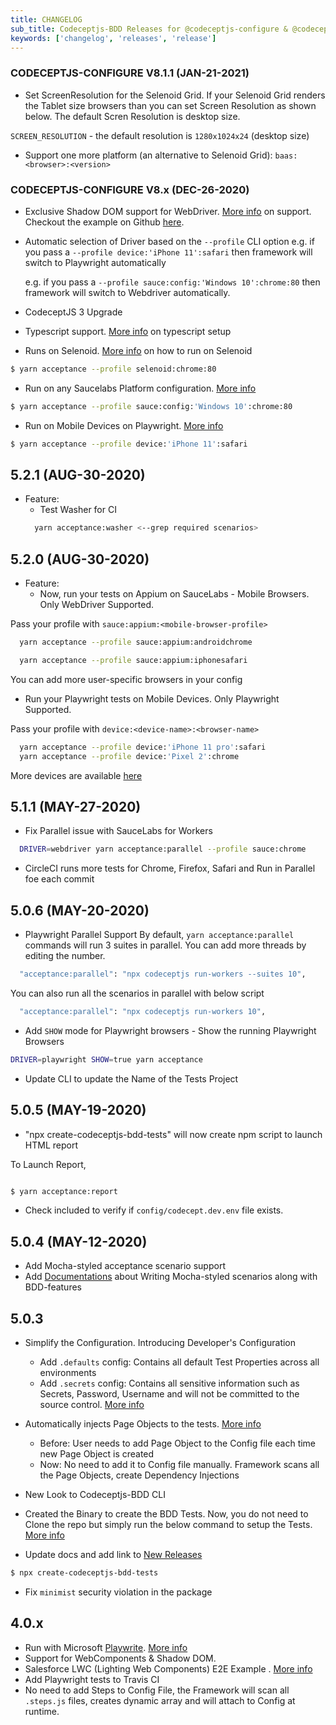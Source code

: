 ```yaml
---
title: CHANGELOG
sub_title: Codeceptjs-BDD Releases for @codeceptjs-configure & @codeceptjs-saucelabs
keywords: ['changelog', 'releases', 'release']
---
```


### CODECEPTJS-CONFIGURE V8.1.1 (JAN-21-2021)

- Set ScreenResolution for the Selenoid Grid. If your Selenoid Grid renders the Tablet size browsers than you can set Screen Resolution as shown below. The default Scren Resolution is desktop size.

`SCREEN_RESOLUTION` - the default resolution is `1280x1024x24` (desktop size)

- Support one more platform (an alternative to Selenoid Grid): `baas:<browser>:<version>`

### CODECEPTJS-CONFIGURE V8.x (DEC-26-2020)

- Exclusive Shadow DOM support for WebDriver. [More info](/03-03-webcomponents/1-webcomponents-playwright-webdriver-example/) on support. Checkout the example on Github [here](https://github.com/salesforce/codeceptjs-bdd/tree/develop/examples/webcomponents-playwright-webdriver-example).

- Automatic selection of Driver based on the `--profile` CLI option
  e.g. if you pass a `--profile device:'iPhone 11':safari` then framework will switch to Playwright automatically

  e.g. if you pass a `--profile sauce:config:'Windows 10':chrome:80` then framework will switch to Webdriver automatically.

- CodeceptJS 3 Upgrade
- Typescript support. [More info](https://codecept.io/typescript/#typescript) on typescript setup
- Runs on Selenoid. [More info](http://gkushang.github.io/03-02-run-on-selenoid/3-run-on-selenoid/) on how to run on Selenoid

```bash
$ yarn acceptance --profile selenoid:chrome:80
```

- Run on any Saucelabs Platform configuration. [More info](http://gkushang.github.io/03-02-run-on-saucelabs/3-run-on-saucelabs/)

```bash
$ yarn acceptance --profile sauce:config:'Windows 10':chrome:80
```

- Run on Mobile Devices on Playwright. [More info](http://gkushang.github.io/03-03-playwright/1-run-with-playwright/)

```bash
$ yarn acceptance --profile device:'iPhone 11':safari
```

## 5.2.1 (AUG-30-2020)

- Feature:
  - Test Washer for CI
  ```bash
    yarn acceptance:washer <--grep required scenarios>
  ```

## 5.2.0 (AUG-30-2020)

- Feature:
  - Now, run your tests on Appium on SauceLabs - Mobile Browsers. Only WebDriver Supported.

Pass your profile with `sauce:appium:<mobile-browser-profile>`

```bash
  yarn acceptance --profile sauce:appium:androidchrome

  yarn acceptance --profile sauce:appium:iphonesafari
```

You can add more user-specific browsers in your config

- Run your Playwright tests on Mobile Devices. Only Playwright Supported.

Pass your profile with `device:<device-name>:<browser-name>`

```bash
  yarn acceptance --profile device:'iPhone 11 pro':safari
  yarn acceptance --profile device:'Pixel 2':chrome
```

More devices are available [here](https://github.com/microsoft/playwright/blob/master/src/server/deviceDescriptors.ts)

## 5.1.1 (MAY-27-2020)

- Fix Parallel issue with SauceLabs for Workers

```bash
  DRIVER=webdriver yarn acceptance:parallel --profile sauce:chrome
```

- CircleCI runs more tests for Chrome, Firefox, Safari and Run in Parallel foe each commit

## 5.0.6 (MAY-20-2020)

- Playwright Parallel Support
  By default, `yarn acceptance:parallel` commands will run 3 suites in parallel. You can add more threads by editing the number.

```bash
  "acceptance:parallel": "npx codeceptjs run-workers --suites 10",
```

You can also run all the scenarios in parallel with below script

```bash
  "acceptance:parallel": "npx codeceptjs run-workers 10",
```

- Add `SHOW` mode for Playwright browsers - Show the running Playwright Browsers

```bash
DRIVER=playwright SHOW=true yarn acceptance
```

- Update CLI to update the Name of the Tests Project

## 5.0.5 (MAY-19-2020)

- "npx create-codeceptjs-bdd-tests" will now create npm script to launch HTML report

To Launch Report,

```bash

$ yarn acceptance:report

```

- Check included to verify if `config/codecept.dev.env` file exists.

## 5.0.4 (MAY-12-2020)

- Add Mocha-styled acceptance scenario support
- Add [Documentations](https://gkushang.github.io/03-mocha-styled/1-mocha-style/) about Writing Mocha-styled scenarios along with BDD-features

## 5.0.3

- Simplify the Configuration. Introducing Developer's Configuration
  - Add `.defaults` config: Contains all default Test Properties across all environments
  - Add `.secrets` config: Contains all sensitive information such as Secrets, Password, Username and will not be committed to the source control. [More info](http://localhost:8981/04-configurations/1-env-variables/)
- Automatically injects Page Objects to the tests. [More info](http://localhost:8981/05-page-objects/3-naming-conventions/)

  - Before: User needs to add Page Object to the Config file each time new Page Object is created
  - Now: No need to add it to Config file manually. Framework scans all the Page Objects, create Dependency Injections

- New Look to Codeceptjs-BDD CLI
- Created the Binary to create the BDD Tests. Now, you do not need to Clone the repo but simply run the below command to setup the Tests. [More info](https://gkushang.github.io/01-01-getting-started/1-quick-start/)
- Update docs and add link to [New Releases](/CHANGELOG/)

```bash
$ npx create-codeceptjs-bdd-tests
```

- Fix `minimist` security violation in the package

## 4.0.x

- Run with Microsoft [Playwrite](https://github.com/microsoft/playwright). [More info](https://gkushang.github.io/06-execution/6-run-with-playright/)
- Support for WebComponents & Shadow DOM.
- Salesforce LWC (Lighting Web Components) E2E Example . [More info](https://gkushang.github.io/08-salesforce-lwc/1-salesforce-lighting-web-components/)
- Add Playwright tests to Travis CI
- No need to add Steps to Config File, the Framework will scan all `.steps.js` files, creates dynamic array and will attach to Config at runtime.
